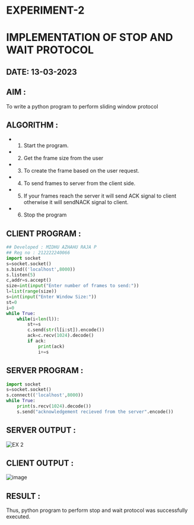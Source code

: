 # EXPERIMENT-2 
# IMPLEMENTATION OF STOP AND WAIT PROTOCOL

## DATE: 13-03-2023

## AIM :
To write a python program to perform sliding window protocol


## ALGORITHM : 
- 1. Start the program.
- 2. Get the frame size from the user
- 3. To create the frame based on the user request.
- 4. To send frames to server from the client side.
- 5. If your frames reach the server it will send ACK signal to client otherwise it will sendNACK signal to client.

- 6. Stop the program

## CLIENT PROGRAM :
```PYTHON 3 
## Developed : MIDHU AZHAHU RAJA P
## Reg no : 212222240066
import socket
s=socket.socket()
s.bind(('localhost',8000))
s.listen(5)
c,addr=s.accept()
size=int(input("Enter number of frames to send:"))
l=list(range(size))
s=int(input("Enter Window Size:"))
st=0
i=0
while True:
	while(i<len(l)):
		st+=s
		c.send(str(l[i:st]).encode())
		ack=c.recv(1024).decode()
		if ack:
			print(ack)
			i+=s

```
## SERVER PROGRAM :
```PYTHON 3
import socket
s=socket.socket()
s.connect(('localhost',8000))
while True:
	print(s.recv(1024).decode())
	s.send("acknowledgement recieved from the server".encode())
```


## SERVER OUTPUT :
![EX 2](https://github.com/MidhunArPrabhu/EX-2/assets/118054670/bfd178c6-af95-4509-9be9-1f9be03d9fd7)

## CLIENT OUTPUT :
![image](https://github.com/MidhunArPrabhu/EX-2/assets/118054670/915f2747-95ee-4d75-8d62-1840e5437438)



## RESULT :

Thus, python program to perform stop and wait protocol was successfully executed.



